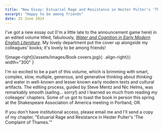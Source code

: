 ```yaml
---
title: "New Essay: Estuarial Rage and Resistance in Hester Pulter's 'The Complaint of Thames'"
excerpt: "Happy to be among friends"
date: 25 June 2024
---
```


I've got a new essay out (I'm a little late to the announcement game here) in an edited volume titled, fabulously, [*Water and Cognition in Early Modern English Literature*](https://www.aup.nl/en/book/9789463724791/water-and-cognition-in-early-modern-english-literature). My lovely department put the cover up alongside my colleagues' books; it's lovely to be among friends!

![image-right](/assets/images/Book covers.jpg){: .align-right}{: width="300" }

I'm so excited to be a part of this volume, which is brimming with smart, complex, slow, multiple, generous, and generative thinking about *thinking* and water in well-known and lesser known early modern texts and cultural artifacts. The editing process, guided by Steve Mentz and Nic Helms, was remarkably smooth (sailing... sorry!) and I learned so much from reading my colleages' chapters. Some of us got to toast the book in person this spring at the Shakespeare Association of America meeting in Portland, OR. 

If you don't have institutional access, please email me and I'll send a copy of my chapter, "Estuarial Rage and Resistance in Hester Pulter's 'The Complaint of Thames.'"
